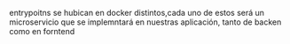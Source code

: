 entrypoitns se hubican en docker distintos,cada uno de estos será un microservicio que se implemntará en nuestras aplicación, tanto de backen como en forntend